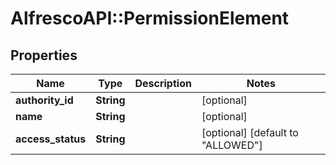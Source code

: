 # AlfrescoAPI::PermissionElement

## Properties
Name | Type | Description | Notes
------------ | ------------- | ------------- | -------------
**authority_id** | **String** |  | [optional] 
**name** | **String** |  | [optional] 
**access_status** | **String** |  | [optional] [default to &quot;ALLOWED&quot;]


